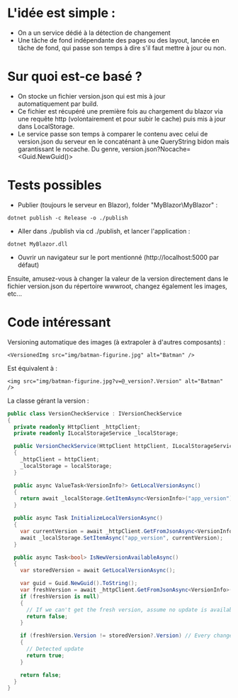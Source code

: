 # L'idée est simple : 

- On a un service dédié à la détection de changement
- Une tâche de fond indépendante des pages ou des layout, lancée en tâche de fond, qui passe son temps à dire s'il faut mettre à jour ou non.

# Sur quoi est-ce basé ? 

- On stocke un fichier version.json qui est mis à jour automatiquement par build.
- Ce fichier est récupéré une première fois au chargement du blazor via une requête http (volontairement et pour subir le cache) puis mis à jour dans LocalStorage.
- Le service passe son temps à comparer le contenu avec celui de version.json du serveur en le concaténant à une QueryString bidon mais garantissant le nocache. Du genre, version.json?Nocache=<Guid.NewGuid()>

# Tests possibles

- Publier (toujours le serveur en Blazor), folder "MyBlazor\MyBlazor" :

`dotnet publish -c Release -o ./publish`

- Aller dans ./publish via cd ./publish, et lancer l'application :

`dotnet MyBlazor.dll`

- Ouvrir un navigateur sur le port mentionné (http://localhost:5000 par défaut)

Ensuite, amusez-vous à changer la valeur de la version directement dans le fichier version.json du répertoire wwwroot, changez également les images, etc...

# Code intéressant

Versioning automatique des images (à extrapoler à d'autres composants) :

```razor
<VersionedImg src="img/batman-figurine.jpg" alt="Batman" />
```

Est équivalent à :

```razor
<img src="img/batman-figurine.jpg?v=@_version?.Version" alt="Batman" />
```

La classe gérant la version :

```csharp
public class VersionCheckService : IVersionCheckService
{
  private readonly HttpClient _httpClient;
  private readonly ILocalStorageService _localStorage;

  public VersionCheckService(HttpClient httpClient, ILocalStorageService localStorage)
  {
    _httpClient = httpClient;
    _localStorage = localStorage;
  }

  public async ValueTask<VersionInfo?> GetLocalVersionAsync()
  {
    return await _localStorage.GetItemAsync<VersionInfo>("app_version");
  }

  public async Task InitializeLocalVersionAsync()
  {
    var currentVersion = await _httpClient.GetFromJsonAsync<VersionInfo>($"version.json");
    await _localStorage.SetItemAsync("app_version", currentVersion);
  }

  public async Task<bool> IsNewVersionAvailableAsync()
  {
    var storedVersion = await GetLocalVersionAsync();

    var guid = Guid.NewGuid().ToString();
    var freshVersion = await _httpClient.GetFromJsonAsync<VersionInfo>($"version.json?nocache={guid}");
    if (freshVersion is null)
    {
      // If we can't get the fresh version, assume no update is available
      return false;
    }

    if (freshVersion.Version != storedVersion?.Version) // Every changes even below
    {
      // Detected update    
      return true;
    }

    return false;
  }
}
```
